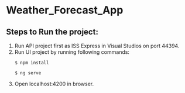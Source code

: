 # Weather_Forecast_App

## Steps to Run the project:
1. Run API project first as ISS Express in Visual Studios on port 44394.
2. Run UI project by running following commands:
   ```
   $ npm install
   ```
   ```
   $ ng serve
   ```
3. Open localhost:4200 in browser.
